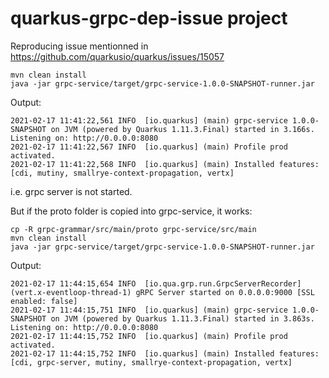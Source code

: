 # quarkus-grpc-dep-issue project

Reproducing issue mentionned in https://github.com/quarkusio/quarkus/issues/15057

```
mvn clean install
java -jar grpc-service/target/grpc-service-1.0.0-SNAPSHOT-runner.jar
```

Output:
```
2021-02-17 11:41:22,561 INFO  [io.quarkus] (main) grpc-service 1.0.0-SNAPSHOT on JVM (powered by Quarkus 1.11.3.Final) started in 3.166s. Listening on: http://0.0.0.0:8080
2021-02-17 11:41:22,567 INFO  [io.quarkus] (main) Profile prod activated.
2021-02-17 11:41:22,568 INFO  [io.quarkus] (main) Installed features: [cdi, mutiny, smallrye-context-propagation, vertx]
```

i.e. grpc server is not started.


But if the proto folder is copied into grpc-service, it works:

```
cp -R grpc-grammar/src/main/proto grpc-service/src/main
mvn clean install
java -jar grpc-service/target/grpc-service-1.0.0-SNAPSHOT-runner.jar
```

Output:
```
2021-02-17 11:44:15,654 INFO  [io.qua.grp.run.GrpcServerRecorder] (vert.x-eventloop-thread-1) gRPC Server started on 0.0.0.0:9000 [SSL enabled: false]
2021-02-17 11:44:15,751 INFO  [io.quarkus] (main) grpc-service 1.0.0-SNAPSHOT on JVM (powered by Quarkus 1.11.3.Final) started in 3.863s. Listening on: http://0.0.0.0:8080
2021-02-17 11:44:15,752 INFO  [io.quarkus] (main) Profile prod activated.
2021-02-17 11:44:15,752 INFO  [io.quarkus] (main) Installed features: [cdi, grpc-server, mutiny, smallrye-context-propagation, vertx]
```
